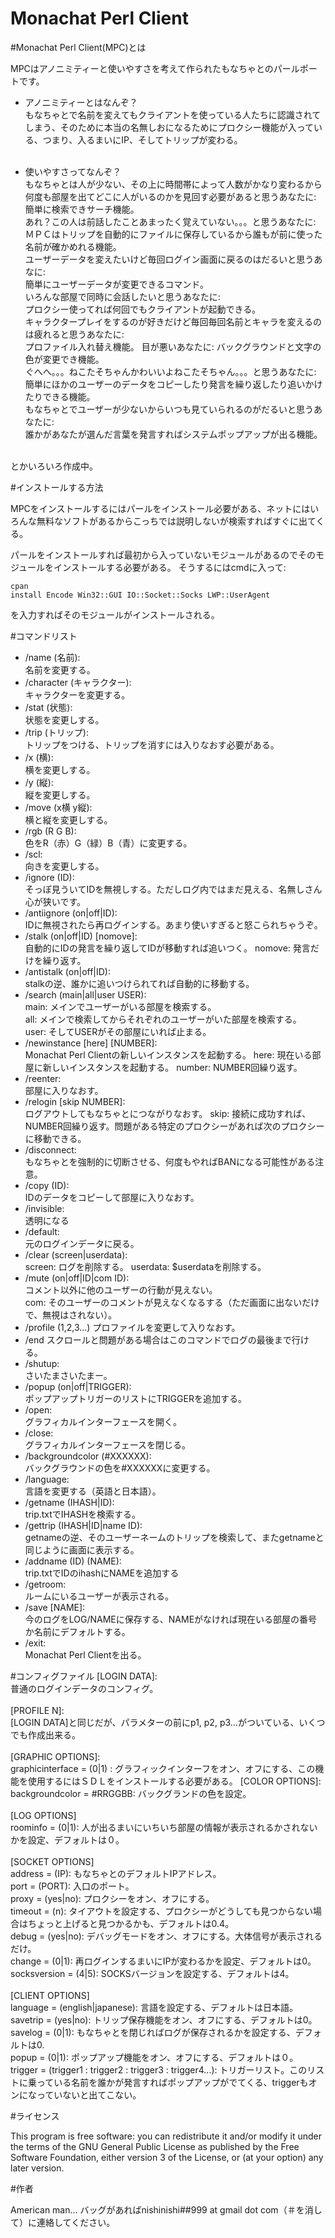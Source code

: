 # Monachat Perl Client


#Monachat Perl Client(MPC)とは

MPCはアノニミティーと使いやすさを考えて作られたもなちゃとのパールポートです。
* アノニミティーとはなんぞ？<br>
もなちゃとで名前を変えてもクライアントを使っている人たちに認識されてしまう、そのために本当の名無しおになるためにプロクシー機能が入っている、つまり、入るまいにIP、そしてトリップが変わる。<br><br>

* 使いやすさってなんぞ？<br>
   もなちゃとは人が少ない、その上に時間帯によって人数がかなり変わるから何度も部屋を出てどこに人がいるのかを見回す必要があると思うあなたに:<br>
   簡単に検索できサーチ機能。<br>
   あれ？この人は前話したことあまったく覚えていない。。。と思うあなたに:<br> ＭＰＣはトリップを自動的にファイルに保存しているから誰もが前に使った名前が確かめれる機能。<br>
   ユーザーデータを変えたいけど毎回ログイン画面に戻るのはだるいと思うあなに:<br> 簡単にユーザーデータが変更できるコマンド。<br>
   いろんな部屋で同時に会話したいと思うあなたに:<br>
   プロクシー使ってれば何回でもクライアントが起動できる。<br>
   キャラクタープレイをするのが好きだけど毎回毎回名前とキャラを変えるのは疲れると思うあなたに:<br> プロファイル入れ替え機能。
   目が悪いあなたに: バックグラウンドと文字の色が変更でき機能。<br>
   ぐへへ。。。ねこたそちゃんかわいいよねこたそちゃん。。。と思うあなたに:<br> 簡単にほかのユーザーのデータをコピーしたり発言を繰り返したり追いかけたりできる機能。<br>
   もなちゃとでユーザーが少ないからいつも見ていられるのがだるいと思うあなたに:<br> 誰かがあなたが選んだ言葉を発言すればシステムポップアップが出る機能。<br><br>

とかいろいろ作成中。


#インストールする方法

MPCをインストールするにはパールをインストール必要がある、ネットにはいろんな無料なソフトがあるからこっちでは説明しないが検索すればすぐに出てくる。

パールをインストールすれば最初から入っていないモジュールがあるのでそのモジュールをインストールする必要がある。
そうするにはcmdに入って:

```
cpan
install Encode Win32::GUI IO::Socket::Socks LWP::UserAgent
```

を入力すればそのモジュールがインストールされる。

#コマンドリスト

* /name (名前):<br>
名前を変更する。
* /character (キャラクター):<br>
キャラクターを変更する。
* /stat (状態):<br>
状態を変更しする。
* /trip (トリップ):<br>
トリップをつける、トリップを消すには入りなおす必要がある。
* /x (横):<br>
横を変更しする。
* /y (縦):<br>
縦を変更しする。
* /move (x横 y縦):<br>
横と縦を変更しする。
* /rgb (R G B):<br>
色をR（赤）G（緑）B（青）に変更する。
* /scl:<br>
向きを変更しする。
* /ignore (ID):<br>
そっぽ見ういてIDを無視しする。ただしログ内ではまだ見える、名無しさん心が狭いです。
* /antiignore (on|off|ID):<br>
IDに無視されたら再ログインする。あまり使いすぎると怒こられちゃうぞ。
* /stalk (on|off|ID) [nomove]:<br>
自動的にIDの発言を繰り返してIDが移動すれば追いつく。
   nomove: 発言だけを繰り返す。
* /antistalk (on|off|ID):<br>
stalkの逆、誰かに追いつけられてれば自動的に移動する。
* /search (main|all|user USER):<br>
   main: メインでユーザーがいる部屋を検索する。<br>
   all: メインで検索してからそれぞれのユーザーがいた部屋を検索する。<br>
   user: そしてUSERがその部屋にいれば止まる。<br>
* /newinstance [here] [NUMBER]:<br>
Monachat Perl Clientの新しいインスタンスを起動する。
  here: 現在いる部屋に新しいインスタンスを起動する。
  number: NUMBER回繰り返す。
* /reenter:<br>
部屋に入りなおす。
* /relogin [skip NUMBER]:<br>
ログアウトしてもなちゃとにつながりなおす。
   skip: 接続に成功すれば、NUMBER回繰り返す。問題がある特定のプロクシーがあれば次のプロクシーに移動できる。
* /disconnect:<br>
もなちゃとを強制的に切断させる、何度もやればBANになる可能性がある注意。
* /copy (ID):<br>
IDのデータをコピーして部屋に入りなおす。
* /invisible:<br>
透明になる
* /default:<br>
元のログインデータに戻る。
* /clear (screen|userdata):<br>
   screen: ログを削除する。
   userdata: $userdataを削除する。
* /mute (on|off|ID|com ID): <br>
   コメント以外に他のユーザーの行動が見えない。<br>
   com: そのユーザーのコメントが見えなくなるする（ただ画面に出ないだけで、無視はされない）。
* /profile (1,2,3...)
   プロファイルを変更して入りなおす。
* /end
   スクロールと問題がある場合はこのコマンドでログの最後まで行ける。
* /shutup: <br>
さいたまさいたまー。
* /popup (on|off|TRIGGER):<br>
ポップアップトリガーのリストにTRIGGERを追加する。
* /open:<br>
グラフィカルインターフェースを開く。
* /close:<br>
グラフィカルインターフェースを閉じる。
* /backgroundcolor (#XXXXXX):<br>
バックグラウンドの色を#XXXXXXに変更する。
* /language:<br>
言語を変更する（英語と日本語）。
* /getname (IHASH|ID):<br>
trip.txtでIHASHを検索する。
* /gettrip (IHASH|ID|name ID):<br>
getnameの逆、そのユーザーネームのトリップを検索して、またgetnameと同じように画面に表示する。
* /addname (ID) (NAME):<br>
trip.txtでIDのihashにNAMEを追加する
* /getroom:<br>
ルームにいるユーザーが表示される。
* /save [NAME]:<br>
今のログをLOG/NAMEに保存する、NAMEがなければ現在いる部屋の番号か名前にデフォルトする。
* /exit:<br>
Monachat Perl Clientを出る。

#コンフィグファイル
[LOGIN DATA]:<br>
普通のログインデータのコンフィグ。<br><br>
[PROFILE N]:<br>
[LOGIN DATA]と同じだが、パラメターの前にp1, p2, p3...がついている、いくつでも作成出来る。<br><br>
[GRAPHIC OPTIONS]:<br>
graphicinterface = (0|1) : グラフィックインターフをオン、オフにする、この機能を使用するにはＳＤＬをインストールする必要がある。
[COLOR OPTIONS]:<br>
backgroundcolor = #RRGGBB: バックグランドの色を設定。<br><br>
[LOG OPTIONS]<br>
roominfo = (0|1): 人が出るまいにいちいち部屋の情報が表示されるかされないかを設定、デフォルトは０。<br><br>
[SOCKET OPTIONS]<br>
address = (IP): もなちゃとのデフォルトIPアドレス。<br>
port  = (PORT): 入口のポート。<br>
proxy = (yes|no): プロクシーをオン、オフにする。<br>
timeout = (n): タイアウトを設定する、プロクシーがどうしても見つからない場合はちょっと上げると見つかるかも、デフォルトは0.4。<br>
debug = (yes|no): デバッグモードをオン、オフにする。大体信号が表示されるだけ。<br>
change = (0|1): 再ログインするまいにIPが変わるかを設定、デフォルトは0。<br>
socksversion = (4|5): SOCKSバージョンを設定する、デフォルトは4。<br><br>
[CLIENT OPTIONS]<br>
language = (english|japanese): 言語を設定する、デフォルトは日本語。<br>
savetrip = (yes|no): トリップ保存機能をオン、オフにする、デフォルトは0。<br>
savelog = (0|1): もなちゃとを閉じればログが保存されるかを設定する、デフォルトは0.<br>
popup = (0|1): ポップアップ機能をオン、オフにする、デフォルトは０。<br>
trigger = (trigger1 : trigger2 : trigger3 : trigger4...): トリガーリスト。このリストに乗っている名前を誰かが発言すればポップアップがでてくる、triggerもオンになっていないと出てこない。

#ライセンス

This program is free software: you can redistribute it and/or modify it under the terms of the GNU General Public License as published by the Free Software Foundation, either version 3 of the License, or (at your option) any later version.


#作者

American man...
バッグがあればnishinishi##999 at gmail dot com（＃を消して）に連絡してください。
